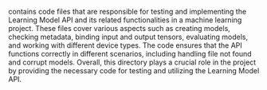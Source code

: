 contains code files that are responsible for testing and implementing the Learning Model API and its related functionalities in a machine learning project. These files cover various aspects such as creating models, checking metadata, binding input and output tensors, evaluating models, and working with different device types. The code ensures that the API functions correctly in different scenarios, including handling file not found and corrupt models. Overall, this directory plays a crucial role in the project by providing the necessary code for testing and utilizing the Learning Model API.